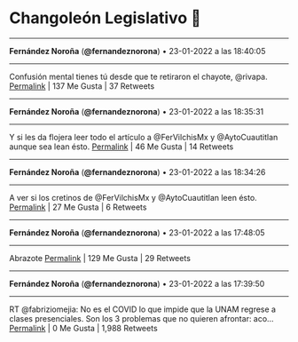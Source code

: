 # Changoleón Legislativo 🙈
*****
**Fernández Noroña** (**@fernandeznorona**) • 23-01-2022 a las 18:40:05
*****
Confusión mental tienes tú desde que te retiraron el chayote, @rivapa.
[Permalink](https://twitter.com/fernandeznorona/status/1485442252470165507) | 137 Me Gusta | 37 Retweets
*****
**Fernández Noroña** (**@fernandeznorona**) • 23-01-2022 a las 18:35:31
*****
Y si les da flojera leer todo el artículo a @FerVilchisMx y @AytoCuautitlan aunque sea lean ésto.
[Permalink](https://twitter.com/fernandeznorona/status/1485441100714237954) | 46 Me Gusta | 14 Retweets
*****
**Fernández Noroña** (**@fernandeznorona**) • 23-01-2022 a las 18:34:26
*****
A ver si los cretinos de @FerVilchisMx y @AytoCuautitlan leen ésto.
[Permalink](https://twitter.com/fernandeznorona/status/1485440829120565261) | 27 Me Gusta | 6 Retweets
*****
**Fernández Noroña** (**@fernandeznorona**) • 23-01-2022 a las 17:48:05
*****
Abrazote
[Permalink](https://twitter.com/fernandeznorona/status/1485429164224221185) | 129 Me Gusta | 29 Retweets
*****
**Fernández Noroña** (**@fernandeznorona**) • 23-01-2022 a las 17:39:50
*****
RT @fabriziomejia: No es el COVID lo que impide que la UNAM regrese a clases presenciales. Son los 3 problemas que no quieren afrontar: aco…
[Permalink](https://twitter.com/fernandeznorona/status/1485427088936947712) | 0 Me Gusta | 1,988 Retweets